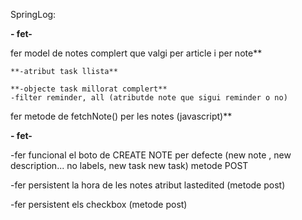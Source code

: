 SpringLog:

**- fet-**

fer model de notes complert que valgi per article i per note**

	**-atribut task llista**

	**-objecte task millorat complert**
	-filter reminder, all (atributde note que sigui reminder o no)

fer metode de fetchNote() per les notes (javascript)**

**- fet-**


-fer funcional el boto de CREATE NOTE per defecte (new note , new description... no labels, new task new task) metode POST

-fer persistent la hora de les notes atribut lastedited (metode post)

-fer persistent els checkbox (metode post)







